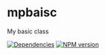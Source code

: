 mpbaisc
=======

My basic class

[![Dependencies](https://david-dm.org/mpneuried/mpbasic.png)](https://david-dm.org/mpneuried/mpbasic)
[![NPM version](https://badge.fury.io/js/mpbasic.png)](http://badge.fury.io/js/mpbasic)